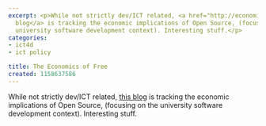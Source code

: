 ```yaml
---
excerpt: <p>While not strictly dev/ICT related, <a href="http://economicsoffree.org/">this
  blog</a> is tracking the economic implications of Open Source, (focusing on the
  university software development context). Interesting stuff.</p>
categories:
- ict4d
- ict policy

title: The Economics of Free
created: 1158637586
---
```

<p>While not strictly dev/ICT related, <a href="http://economicsoffree.org/">this blog</a> is tracking the economic implications of Open Source, (focusing on the university software development context). Interesting stuff.</p>
